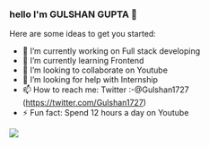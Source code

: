 ### hello I'm GULSHAN GUPTA 👋

Here are some ideas to get you started:

- 🔭 I’m currently working on Full stack developing
- 🌱 I’m currently learning Frontend
- 👯 I’m looking to collaborate on Youtube
- 🤔 I’m looking for help with Internship
- 📫 How to reach me:  Twitter :-@Gulshan1727 (https://twitter.com/Gulshan1727)
- ⚡ Fun fact: Spend 12 hours a day on Youtube

<img src="https://github-readme-stats.vercel.app/api?username=GullyGupta&&show_icons=true&title_color=ffffff&icon_color=bb2acf&text_color=daf7dc&bg_color=151515">
